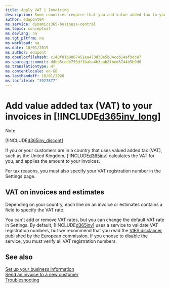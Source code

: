 ```yaml
---
title: Apply VAT | Invoicing
description: Some countries require that you add value-added tax to your invoices. It's easy to do in Invoicing.
author: edupont04
ms.service: dynamics365-business-central
ms.topic: conceptual
ms.devlang: na
ms.tgt_pltfrm: na
ms.workload: na
ms.date: 10/01/2019
ms.author: edupont
ms.openlocfilehash: c148f81b9867451ea473d38e5b84ccb14af9dc47
ms.sourcegitcommit: ddbb5cede750df1baba4b3eab8fbed6744b5b9d6
ms.translationtype: HT
ms.contentlocale: en-GB
ms.lasthandoff: 10/01/2020
ms.locfileid: "3927877"
---
```

# <a name="add-value-added-tax-vat-to-your-invoices-in-d365inv_long"></a>Add value added tax (VAT) to your invoices in [!INCLUDE[d365inv_long](includes/d365inv_long.md)]
> [!Note]
> [!INCLUDE[d365inv_discont](includes/d365inv_discont.md)]

If you or your customers are in a country that uses valued added tax (VAT), such as the United Kingdom, [!INCLUDE[d365inv](includes/d365inv.md)] calculates the VAT for you, and applies the amount to your invoices.  

For tax reasons, you must also specify your VAT registration number in the Settings page.  

## <a name="vat-on-invoices-and-estimates"></a>VAT on invoices and estimates

Depending on your country, each line on an invoice or estimates contains a field to specify the VAT rate.  

You can't add or remove VAT rates, but you can change the default VAT rate in Settings. By default, [!INCLUDE[d365inv](includes/d365inv.md)] uses a service to validate VAT registration numbers, but we recommend that you read the [VIES disclaimer](https://go.microsoft.com/fwlink/?LinkID=841741) published by the European commission. If you choose to disable the service, you must verify all VAT registration numbers.  

## <a name="see-also"></a>See also
[Set up your business information](set-up-business-profile.md)  
[Send an invoice to a new customer](send-invoice.md)  
[Troubleshooting](about-troubleshooting.md)  
